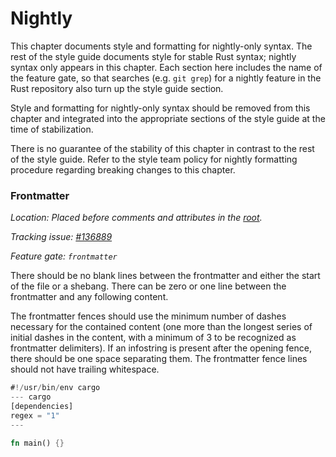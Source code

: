 # Nightly

This chapter documents style and formatting for nightly-only syntax. The rest of the style guide documents style for stable Rust syntax; nightly syntax only appears in this chapter. Each section here includes the name of the feature gate, so that searches (e.g. `git grep`) for a nightly feature in the Rust repository also turn up the style guide section.

Style and formatting for nightly-only syntax should be removed from this chapter and integrated into the appropriate sections of the style guide at the time of stabilization.

There is no guarantee of the stability of this chapter in contrast to the rest of the style guide. Refer to the style team policy for nightly formatting procedure regarding breaking changes to this chapter.

### Frontmatter

*Location: Placed before comments and attributes in the [root](index.html).*

*Tracking issue: [#136889](https://github.com/rust-lang/rust/issues/136889)*

*Feature gate: `frontmatter`*

There should be no blank lines between the frontmatter and either the start of the file or a shebang.
There can be zero or one line between the frontmatter and any following content.

The frontmatter fences should use the minimum number of dashes necessary for the contained content (one more than the longest series of initial dashes in the
content, with a minimum of 3 to be recognized as frontmatter delimiters).
If an infostring is present after the opening fence, there should be one space separating them.
The frontmatter fence lines should not have trailing whitespace.

```rust
#!/usr/bin/env cargo
--- cargo
[dependencies]
regex = "1"
---

fn main() {}
```
